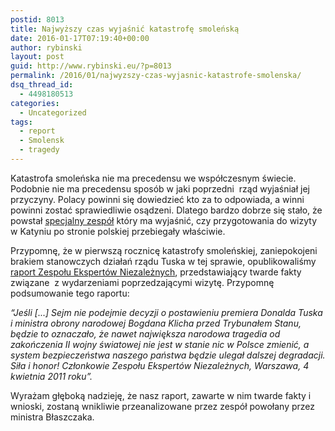 ```yaml
---
postid: 8013
title: Najwyższy czas wyjaśnić katastrofę smoleńską
date: 2016-01-17T07:19:40+00:00
author: rybinski
layout: post
guid: http://www.rybinski.eu/?p=8013
permalink: /2016/01/najwyzszy-czas-wyjasnic-katastrofe-smolenska/
dsq_thread_id:
  - 4498180513
categories:
  - Uncategorized
tags:
  - report
  - Smolensk
  - tragedy
---
```

Katastrofa smoleńska nie ma precedensu we współczesnym świecie. Podobnie nie ma precedensu sposób w jaki poprzedni  rząd wyjaśniał jej przyczyny. Polacy powinni się dowiedzieć kto za to odpowiada, a winni powinni zostać sprawiedliwie osądzeni. Dlatego bardzo dobrze się stało, że powstał [specjalny zespół](http://www.rp.pl/Katastrofa-smolenska/160119395-Wizyta-w-Katyniu-skandalicznie-przygotowana.html) który ma wyjaśnić, czy przygotowania do wizyty w Katyniu po stronie polskiej przebiegały właściwie.

Przypomnę, że w pierwszą rocznicę katastrofy smoleńskiej, zaniepokojeni brakiem stanowczych działań rządu Tuska w tej sprawie, opublikowaliśmy [raport Zespołu Ekspertów Niezależnych](http://www.rp.pl/artykul/639855-Raport-Zespolu-Ekspertow-Niezaleznych-.html#ap-1), przedstawiający twarde fakty związane  z wydarzeniami poprzedzającymi wizytę. Przypomnę podsumowanie tego raportu:

_“Jeśli [...] Sejm nie podejmie decyzji o postawieniu premiera Donalda Tuska i ministra obrony narodowej Bogdana Klicha przed Trybunałem Stanu, będzie to oznaczało, że nawet największa narodowa tragedia od zakończenia II wojny światowej nie jest w stanie nic w Polsce zmienić, a system bezpieczeństwa naszego państwa będzie ulegał dalszej degradacji. Siła i honor! Członkowie Zespołu Ekspertów Niezależnych, Warszawa, 4 kwietnia 2011 roku”._

Wyrażam głęboką nadzieję, że nasz raport, zawarte w nim twarde fakty i wnioski, zostaną wnikliwie przeanalizowane przez zespół powołany przez ministra Błaszczaka.
